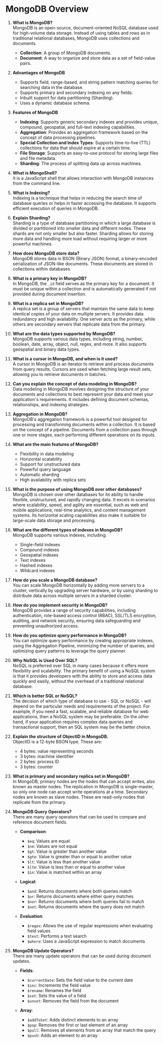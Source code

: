 # MongoDB Overview

1. **What is MongoDB?**  
   MongoDB is an open-source, document-oriented NoSQL database used for high-volume data storage. Instead of using tables and rows as in traditional relational databases, MongoDB uses collections and documents.  
   - **Collection**: A group of MongoDB documents.  
   - **Document**: A way to organize and store data as a set of field-value pairs.

2. **Advantages of MongoDB**  
   - Supports field, range-based, and string pattern matching queries for searching data in the database.  
   - Supports primary and secondary indexing on any fields.  
   - Inbuilt support for data partitioning (Sharding).  
   - Uses a dynamic database schema.

3. **Features of MongoDB**  
   - **Indexing**: Supports generic secondary indexes and provides unique, compound, geospatial, and full-text indexing capabilities.  
   - **Aggregation**: Provides an aggregation framework based on the concept of data processing pipelines.  
   - **Special Collection and Index Types**: Supports time-to-live (TTL) collections for data that should expire at a certain time.  
   - **File Storage**: Supports an easy-to-use protocol for storing large files and file metadata.  
   - **Sharding**: The process of splitting data up across machines.

4. **What is MongoShell?**  
   It is a JavaScript shell that allows interaction with MongoDB instances from the command line.

5. **What is Indexing?**  
   Indexing is a technique that helps in reducing the search time of database queries or helps in faster accessing the database. It supports efficient execution of queries in MongoDB.

6. **Explain Sharding?**  
   Sharding is a type of database partitioning in which a large database is divided or partitioned into smaller data and different nodes. These shards are not only smaller but also faster. Sharding allows for storing more data and handling more load without requiring larger or more powerful machines.

7. **How does MongoDB store data?**  
   MongoDB stores data in BSON (Binary JSON) format, a binary-encoded serialization of JSON-like documents. These documents are stored in collections within databases.

8. **What is a primary key in MongoDB?**  
   In MongoDB, the `_id` field serves as the primary key for a document. It must be unique within a collection and is automatically generated if not provided during document insertion.

9. **What is a replica set in MongoDB?**  
   A replica set is a group of servers that maintain the same data to keep identical copies of your data on multiple servers. It provides data redundancy and high availability. One server acts as the primary, while others are secondary servers that replicate data from the primary.

10. **What are the data types supported by MongoDB?**  
    MongoDB supports various data types, including string, number, boolean, date, array, object, null, regex, and more. It also supports geospatial and binary data types.

11. **What is a cursor in MongoDB, and when is it used?**  
    A cursor in MongoDB is an iterator to retrieve and process documents from query results. Cursors are used when fetching large result sets, allowing you to retrieve documents in batches.

12. **Can you explain the concept of data modeling in MongoDB?**  
    Data modeling in MongoDB involves designing the structure of your documents and collections to best represent your data and meet your application's requirements. It includes defining document schemas, relationships, and indexing strategies.

13. **Aggregation in MongoDB?**  
    MongoDB's aggregation framework is a powerful tool designed for processing and transforming documents within a collection. It is based on the concept of a pipeline. Documents from a collection pass through one or more stages, each performing different operations on its inputs.

14. **What are the main features of MongoDB?**  
    - Flexibility in data modeling  
    - Horizontal scalability  
    - Support for unstructured data  
    - Powerful query language  
    - Automatic sharding  
    - High availability with replica sets

15. **What is the purpose of using MongoDB over other databases?**  
    MongoDB is chosen over other databases for its ability to handle flexible, unstructured, and rapidly changing data. It excels in scenarios where scalability, speed, and agility are essential, such as web and mobile applications, real-time analytics, and content management systems. Its horizontal scaling capabilities also make it suitable for large-scale data storage and processing.

16. **What are the different types of indexes in MongoDB?**  
    MongoDB supports various indexes, including:  
    - Single-field indexes  
    - Compound indexes  
    - Geospatial indexes  
    - Text indexes  
    - Hashed indexes  
    - Wildcard indexes

17. **How do you scale a MongoDB database?**  
    You can scale MongoDB horizontally by adding more servers to a cluster, vertically by upgrading server hardware, or by using sharding to distribute data across multiple servers in a sharded cluster.

18. **How do you implement security in MongoDB?**  
    MongoDB provides a range of security capabilities, including authentication, role-based access control (RBAC), SSL/TLS encryption, auditing, and network security, ensuring data safeguarding and preventing unauthorized access.

19. **How do you optimize query performance in MongoDB?**  
    You can optimize query performance by creating appropriate indexes, using the Aggregation Pipeline, minimizing the number of queries, and optimizing query patterns to leverage the query planner.

20. **Why NoSQL is Used Over SQL?**  
    NoSQL is preferred over SQL in many cases because it offers more flexibility and scalability. The primary benefit of using a NoSQL system is that it provides developers with the ability to store and access data quickly and easily, without the overhead of a traditional relational database.

21. **Which is better SQL or NoSQL?**  
    The decision of which type of database to use - SQL or NoSQL - will depend on the particular needs and requirements of the project. For example, if you need a fast, scalable, and reliable database for web applications, then a NoSQL system may be preferable. On the other hand, if your application requires complex data queries and transactional support, then an SQL system may be the better choice.

22. **Explain the structure of ObjectID in MongoDB.**  
    ObjectID is a 12-byte BSON type. These are:  
    - 4 bytes: value representing seconds  
    - 3 bytes: machine identifier  
    - 2 bytes: process ID  
    - 3 bytes: counter

23. **What is primary and secondary replica set in MongoDB?**  
    In MongoDB, primary nodes are the nodes that can accept writes, also known as master nodes. The replication in MongoDB is single-master, so only one node can accept write operations at a time. Secondary nodes are known as slave nodes. These are read-only nodes that replicate from the primary.

24. **MongoDB Query Operators?**  
    There are many query operators that can be used to compare and reference document fields.  
    - **Comparison**:  
        - `$eq`: Values are equal  
        - `$ne`: Values are not equal  
        - `$gt`: Value is greater than another value  
        - `$gte`: Value is greater than or equal to another value  
        - `$lt`: Value is less than another value  
        - `$lte`: Value is less than or equal to another value  
        - `$in`: Value is matched within an array  
        
    - **Logical**:  
        - `$and`: Returns documents where both queries match  
        - `$or`: Returns documents where either query matches  
        - `$nor`: Returns documents where both queries fail to match  
        - `$not`: Returns documents where the query does not match  

    - **Evaluation**:  
        - `$regex`: Allows the use of regular expressions when evaluating field values  
        - `$text`: Performs a text search  
        - `$where`: Uses a JavaScript expression to match documents  

25. **MongoDB Update Operators?**  
    There are many update operators that can be used during document updates.  
    - **Fields**:  
        - `$currentDate`: Sets the field value to the current date  
        - `$inc`: Increments the field value  
        - `$rename`: Renames the field  
        - `$set`: Sets the value of a field  
        - `$unset`: Removes the field from the document  

    - **Array**:  
        - `$addToSet`: Adds distinct elements to an array  
        - `$pop`: Removes the first or last element of an array  
        - `$pull`: Removes all elements from an array that match the query  
        - `$push`: Adds an element to an array  

